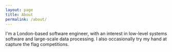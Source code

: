 ```yaml
---
layout: page
title: About
permalink: /about/
---
```


I'm a London-based software engineer, with an interest in low-level systems software and large-scale data processing. I also occasionally try my hand at capture the flag competitions.
